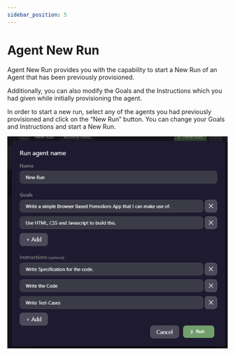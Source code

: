 ```yaml
---
sidebar_position: 5
---
```

# Agent New Run

Agent New Run provides you with the capability to start a New Run of an Agent that has been previously provisioned. 

Additionally, you can also modify the Goals and the Instructions which you had given while initially provisioning the agent. 

In order to start a new run, select any of the agents you had previously provisioned and click on the “New Run” button. You can change your Goals and Instructions and start a New Run.

![Alt text](/../assets/images/New_run.png)